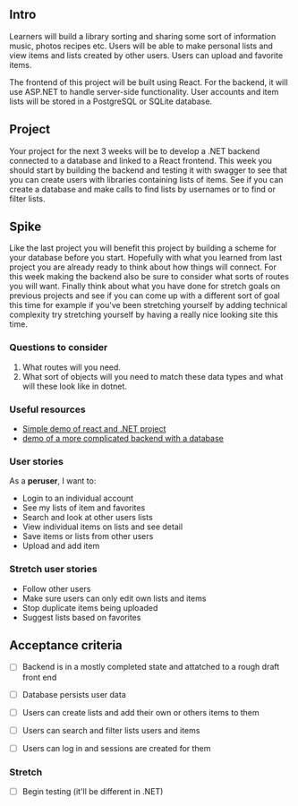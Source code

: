## Intro

Learners will build a library sorting and sharing some sort of information music, photos recipes etc. Users will be able to make personal lists and view items and lists created by other users. Users can upload and favorite items.

The frontend of this project will be built using React. For the backend, it will use ASP.NET to handle server-side functionality. User accounts and item lists will be stored in a PostgreSQL or SQLite database.

## Project

Your project for the next 3 weeks will be to develop a .NET backend connected to a database and linked to a React frontend. This week you should start by building the backend and testing it with swagger to see that you can create users with libraries containing lists of items. See if you can create a database and make calls to find lists by usernames or to find or filter lists.

## Spike

Like the last project you will benefit this project by building a scheme for your database before you start. Hopefully with what you learned from last project you are already ready to think about how things will connect. For this week making the backend also be sure to consider what sorts of routes you will want. Finally think about what you have done for stretch goals on previous projects and see if you can come up with a different sort of goal this time for example if you've been stretching yourself by adding technical complexity try stretching yourself by having a really nice looking site this time.

### Questions to consider

1. What routes will you need.
2. What sort of objects will you need to match these data types and what will these look like in dotnet.


### Useful resources

- [Simple demo of react and .NET project](https://www.c-sharpcorner.com/article/a-react-front-end-with-a-net-web-api-back-end-application/)
- [demo of a more complicated backend with a database](https://www.c-sharpcorner.com/article/building-a-powerful-asp-net-core-web-api-with-postgresql/)


### User stories

As a **peruser**, I want to:

- Login to an individual account
- See my lists of item and favorites
- Search and look at other users lists
- View individual items on lists and see detail
- Save items or lists from other users
- Upload and add item

### Stretch user stories

- Follow other users
- Make sure users can only edit own lists and items
- Stop duplicate items being uploaded
- Suggest lists based on favorites

## Acceptance criteria

- [ ] Backend is in a mostly completed state and attatched to a rough draft front end
- [ ] Database persists user data
- [ ] Users can create lists and add their own or others items to them
- [ ] Users can search and filter lists users and items
- [ ] Users can log in and sessions are created for them


### Stretch
- [ ] Begin testing (it'll be different in .NET)